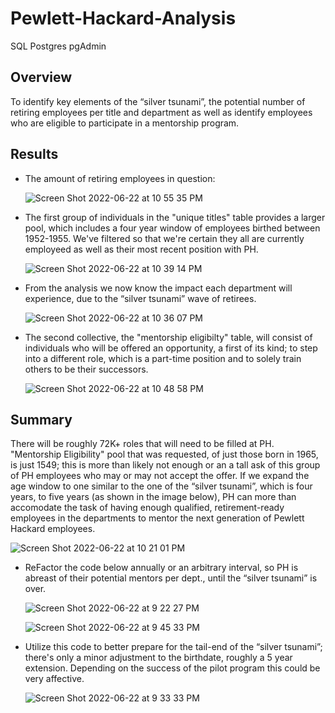 # Pewlett-Hackard-Analysis
SQL Postgres pgAdmin


## Overview 

To identify key elements of the “silver tsunami”, the potential number of retiring employees per title and department as well as identify employees who are eligible to participate in a mentorship program.

## Results

- The amount of retiring employees in question:

  ![Screen Shot 2022-06-22 at 10 55 35 PM](https://user-images.githubusercontent.com/100239100/175197317-7bd98527-823a-4099-b95f-b8cc32c94e11.png)

- The first group of individuals in the "unique titles" table provides a larger pool, which includes a four year window of employees birthed between 1952-1955.  We've filtered so that we're certain they all are currently employeed as well as their most recent position with PH.

    ![Screen Shot 2022-06-22 at 10 39 14 PM](https://user-images.githubusercontent.com/100239100/175195442-bef0222c-9683-4197-a110-7ee5eadad9ff.png)


- From the analysis we now know the impact each department will experience, due to the “silver tsunami” wave of retirees. 

   ![Screen Shot 2022-06-22 at 10 36 07 PM](https://user-images.githubusercontent.com/100239100/175195043-a4ff9587-4d18-4ed5-a2d9-8704af55c123.png)
 

- The second collective, the "mentorship eligibilty" table, will consist of individuals who will be offered an opportunity, a first of its kind; to step into a different role, which is a part-time position and to solely train others to be their successors.

    ![Screen Shot 2022-06-22 at 10 48 58 PM](https://user-images.githubusercontent.com/100239100/175196518-79ab55fa-84c2-4c1a-86d4-29fd1c180635.png)

## Summary 

There will be roughly 72K+ roles that will need to be filled at PH.  "Mentorship Eligibility" pool that was requested, of just those born in 1965, is just 1549; this is more than likely not enough or an a tall ask of this group of PH employees who may or may not accept the offer.  If we expand the age window to one similar to the one of the “silver tsunami”, which is four years, to five years (as shown in the image below), PH can more than accomodate the task of having enough qualified, retirement-ready employees in the departments to mentor the next generation of Pewlett Hackard employees.

![Screen Shot 2022-06-22 at 10 21 01 PM](https://user-images.githubusercontent.com/100239100/175193351-35398fb7-6ff3-4d63-8660-eeb9c3377408.png)

- ReFactor the code below annually or an arbitrary interval, so PH is abreast of their potential mentors per dept., until the “silver tsunami” is over.

    ![Screen Shot 2022-06-22 at 9 22 27 PM](https://user-images.githubusercontent.com/100239100/175187327-211ea3d0-5fcb-43bd-a613-58fbbb8f3126.png)
    
    ![Screen Shot 2022-06-22 at 9 45 33 PM](https://user-images.githubusercontent.com/100239100/175189575-0075b42c-1c28-4bbe-89a3-966dae77f4fd.png)


- Utilize this code to better prepare for the tail-end of the “silver tsunami”; there's only a minor adjustment to the birthdate, roughly a 5 year extension.  Depending on the success of the pilot program this could be very affective.

    ![Screen Shot 2022-06-22 at 9 33 33 PM](https://user-images.githubusercontent.com/100239100/175188393-dcd5c414-28f5-40c6-8bf3-4452e44168df.png)
